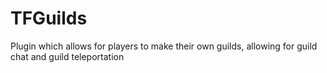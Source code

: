 # TFGuilds
Plugin which allows for players to make their own guilds, allowing for guild chat and guild teleportation
